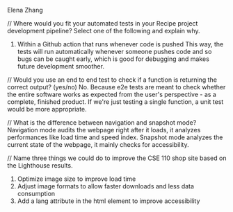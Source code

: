 Elena Zhang

// Where would you fit your automated tests in your Recipe project development pipeline? Select one of the following and explain why.

1. Within a Github action that runs whenever code is pushed
This way, the tests will run automatically whenever someone pushes code and so bugs can be caught early, which is good for debugging and makes future development smoother.


// Would you use an end to end test to check if a function is returning the correct output? (yes/no)
No.
Because e2e tests are meant to check whether the entire software works as expected from the user's perspective - as a complete, finished product. If we're just testing a single function, a unit test would be more appropriate.


// What is the difference between navigation and snapshot mode?
Navigation mode audits the webpage right after it loads, it analyzes performances like load time and speed index. Snapshot mode analyzes the current state of the webpage, it mainly checks for accessibility.


// Name three things we could do to improve the CSE 110 shop site based on the Lighthouse results.
1. Optimize image size to improve load time
2. Adjust image formats to allow faster downloads and less data consumption
3. Add a lang attribute in the html element to improve accessibility







